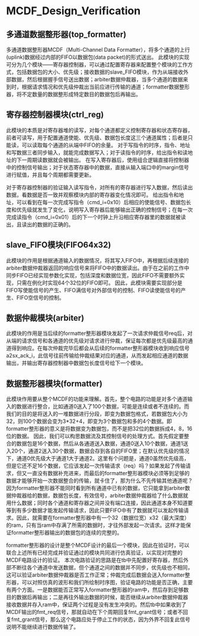 # MCDF_Design_Verification

## 多通道数据整形器(top_formatter)

多通道数据整形器MCDF（Multi-Channel Data Formatter），将多个通道的上行(uplink)数据经过内部的FIFO以数据包(data packet)的形式送出。
此模块的实现可分为几个模块——寄存器控制器，可以通过配置寄存器来配置整个模块的工作方式，包括数据包的大小、优先级；接收数据的slave_FIFO模块，作为从端接收外部数据，然后根据握手信号送出数据；arbiter数据仲裁器，当多个通道的数据来到时，根据请求情况和优先级仲裁出当前应进行传输的通道；formatter数据整形器，将不定数量的数据整形成特定数目的数据包后再输出。

## 寄存器控制器模块(ctrl_reg)

此模块的本质是对寄存器堆的读写，对每个通道都定义控制寄存器和状态寄存器，前者可读写，用于配置通道使能、优先级、数据包长度这三个通道属性；后者是只能读，可以读取每个通道的从端中FIFO的余量。
对于写指令的时序，指令、地址和写数据三者同步输入，就能完成数据写入；对于读指令的时序，给出指令和读地址的下一周期读数据就会被输出。
在写入寄存器后，使用组合逻辑直接将控制器中的控制信号输出；对于状态寄存器中的数据，直接从输入端口中的margin信号进行赋值，并且每个周期都需要更新。

对于寄存器控制器的验证输入读写指令，对所有的寄存器进行写入数据，然后读出数据，看数据是否一致并观察模块内部的寄存器变化情况即可。
给出指令和地址，可以看到在每一次完成写指令（cmd_i=0x10）后相应的使能信号、数据包长度和优先级就发生了变化，说明写入寄存器后能够输出正确的控制信号；在每一次完成读指令（cmd_i=0x01）后的下一个时钟上升沿相应寄存器里的数据就被读出，且读出的数据的正确的。

## slave_FIFO模块(FIFO64x32)

此模块的作用是根据通道输入的数据情况，将其写入FIFO中，再根据后续连接的arbiter数据仲裁器返回的响应信号来将FIFO中的数据读出。由于在之前的工作中同步FIFO已经实现参数化实现，包括深度和数据位宽，因此FIFO不需要额外实现，只需在例化时实现64个32位的FIFO即可。
因此，此模块需要实现部分是FIFO写使能信号的产生、FIFO满信号对外部信号的控制、FIFO读使能信号的产生、FIFO空信号的控制。

## 数据仲裁模块(arbiter)

此模块的作用是当后续的formatter整形器模块发起了一次请求仲裁信号req后，对从端的请求信号和各通道的优先级对请求进行仲裁，保证每次都是优先级最高的通道得到响应。在每次仲裁完毕后都会从后续的formatter整形器模块收到响应信号a2sx_ack_i，此信号往前传输给仲裁结果对应的通道，从而发起相应通道的数据输出，并输出寄存器控制器中数据包长度信号给下一个模块。

## 数据整形器模块(formatter)

此模块作用要从整个MCDF的功能来理解。首先，整个电路的功能是对多个通道输入的数据进行整合，比如通道0送入了100个数据，可能是连续或者不连续的。而我们的目的是将送入的一堆数据进行分段，即变为数据包格式，若数据包大小为32，则100个数据会变为3*32+4，即变为3个数据包和多的4个数据。即formatter整形器的意义是将数据变为数据包，而不是把32位的数据拆成4，8，16位的数据。
因此，我们可以构思数据流及其控制信号的处理方式。首先假定要整合的数据包是16个数据，然后从各通道送入数据，通道0送入10个数据，通道1送入20个，通道2送入30个数据，数据会存到各自的FIFO里；在默认优先级的情况下，通道0优先级大于通道1大于通道2。这里有个问题是，通道0虽然优先级高，但是它还不足16个数据，它应该发起一次传输请求（req）吗？如果发起了传输请求，但又一直没有数据补充进来，而最后的formatter整形器模块必须等到足够的数据才能够开始一次数据整合的传输，就卡住了，那为什么不先传输其他通道呢？因为formatter整形器不能同时看到所有通道中已有的数据，它只能拿到arbiter数据仲裁器给的数据，数据包长度，有效信号，arbiter数据仲裁器给了什么数据就用什么数据；同时各个通道和寄存器之间并没有端口连接，因此通道本身不知道要等到有多少数据才能发起传输请求，因此只要FIFO中有了数据就可以发起传输请求。因此，就需要在formatter整形器中有一个32（数据位宽）x32（最大深度）的ram，只有当ram中存满了所需的数据时，才往外部发起一次请求。这样才能保证formatter整形器输出的数据包的连续的完整的。


formatter整形器的设计是整个MCDF设计的最后一个模块，因此在验证时，可以联合上述所有已经完成并验证通过的模块共同进行仿真验证，以实现对完整的MCDF电路设计的验证。
本次电路验证的思路是在tb中先配置好寄存器，然后外部不断往各个通道中发送数据，但个通道之间的数据并不同步，优先级也不相同，这可以验证arbiter数据仲裁器是否工作正常；仲裁完成后数据会送入formatter整形器，可以对照仿真的波形和我们所绘制时序图，验证电路的功能是否正确，主要有两个方面。一是数据能否正常写入formatter整形器的ram中，然后存到足够数目的数据后再输出；二是再往外输出数据的时候，能否继续从arbiter数据仲裁器接收数据并存入ram中，保证两个过程是没有发生冲突的。然后tb中如果收到了MCDF输出的fmt_req信号，那就自动在下个周期回复fmt_grant信号；或者不回复fmt_grant信号，那么这个电路应处于停止工作的状态，因为外界不回复此信号说明不能继续进行数据传输了。
